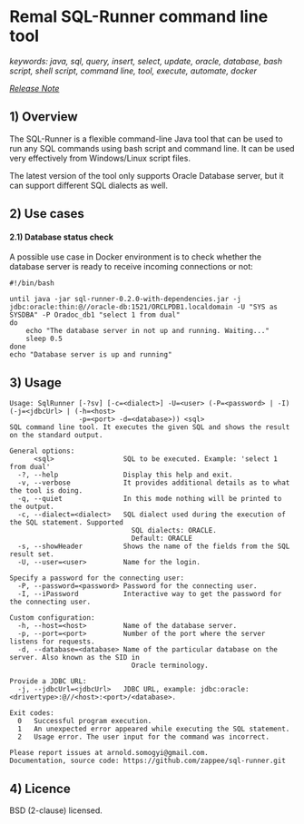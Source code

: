 # Remal SQL-Runner command line tool

_keywords: java, sql, query, insert, select, update, oracle, database, bash script, shell script, command line,  tool, execute, automate, docker_

_[Release Note](release.md)_

## 1) Overview
The SQL-Runner is a flexible command-line Java tool that can be used to run any SQL commands using bash script and command line. It can be used very effectively from Windows/Linux script files.

The latest version of the tool only supports Oracle Database server, but it can support different SQL dialects as well.

## 2) Use cases
#### 2.1) Database status check
A possible use case in Docker environment is to check whether the database server is ready to receive incoming connections or not:
~~~
#!/bin/bash

until java -jar sql-runner-0.2.0-with-dependencies.jar -j jdbc:oracle:thin:@//oracle-db:1521/ORCLPDB1.localdomain -U "SYS as SYSDBA" -P Oradoc_db1 "select 1 from dual"
do
    echo "The database server in not up and running. Waiting..."
    sleep 0.5
done
echo "Database server is up and running"
~~~

## 3) Usage
~~~~
Usage: SqlRunner [-?sv] [-c=<dialect>] -U=<user> (-P=<password> | -I) (-j=<jdbcUrl> | (-h=<host>
                 -p=<port> -d=<database>)) <sql>
SQL command line tool. It executes the given SQL and shows the result on the standard output.

General options:
      <sql>                 SQL to be executed. Example: 'select 1 from dual'
  -?, --help                Display this help and exit.
  -v, --verbose             It provides additional details as to what the tool is doing.
  -q, --quiet               In this mode nothing will be printed to the output.
  -c, --dialect=<dialect>   SQL dialect used during the execution of the SQL statement. Supported
                              SQL dialects: ORACLE.
                              Default: ORACLE
  -s, --showHeader          Shows the name of the fields from the SQL result set.
  -U, --user=<user>         Name for the login.

Specify a password for the connecting user:
  -P, --password=<password> Password for the connecting user.
  -I, --iPassword           Interactive way to get the password for the connecting user.

Custom configuration:
  -h, --host=<host>         Name of the database server.
  -p, --port=<port>         Number of the port where the server listens for requests.
  -d, --database=<database> Name of the particular database on the server. Also known as the SID in
                              Oracle terminology.

Provide a JDBC URL:
  -j, --jdbcUrl=<jdbcUrl>   JDBC URL, example: jdbc:oracle:<drivertype>:@//<host>:<port>/<database>.

Exit codes:
  0   Successful program execution.
  1   An unexpected error appeared while executing the SQL statement.
  2   Usage error. The user input for the command was incorrect.

Please report issues at arnold.somogyi@gmail.com.
Documentation, source code: https://github.com/zappee/sql-runner.git
~~~~

## 4) Licence
BSD (2-clause) licensed.



